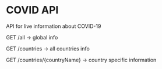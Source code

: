 # COVID API
API for live information about COVID-19

GET /all -> global info

GET /countries -> all countries info

GET /countries/{countryName} -> country specific information
